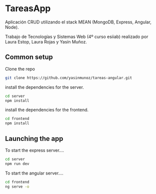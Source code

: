 # TareasApp
Aplicación CRUD utilizando el stack MEAN (MongoDB, Express, Angular, Node). 

Trabajo de Tecnologías y Sistemas Web (4º curso esiiab) realizado por Laura Estop, Laura Rojas y Yasín Muñoz.
## Common setup

Clone the repo 

```bash
git clone https://github.com/yasinmunoz/tareas-angular.git
```
install the dependencies for the server.

```bash
cd server
npm install
```
install the dependencies for the frontend.

```bash
cd frontend
npm install
``````
## Launching the app
To start the express server....

```bash
cd server
npm run dev
```

To start the angular server....

```bash
cd frontend
ng serve -o
```
